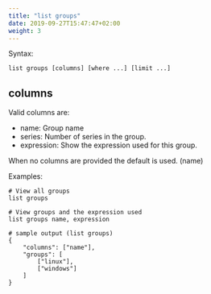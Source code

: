 ```yaml
---
title: "list groups"
date: 2019-09-27T15:47:47+02:00
weight: 3
---
```


Syntax:

	list groups [columns] [where ...] [limit ...]

columns
-------
Valid columns are:

- name: Group name
- series: Number of series in the group.
- expression: Show the expression used for this group.

When no columns are provided the default is used. (name)

Examples:

	# View all groups
	list groups

	# View groups and the expression used
	list groups name, expression

	# sample output (list groups)
	{
		"columns": ["name"],
		"groups": [
			["linux"],
			["windows"]
		]
	}
